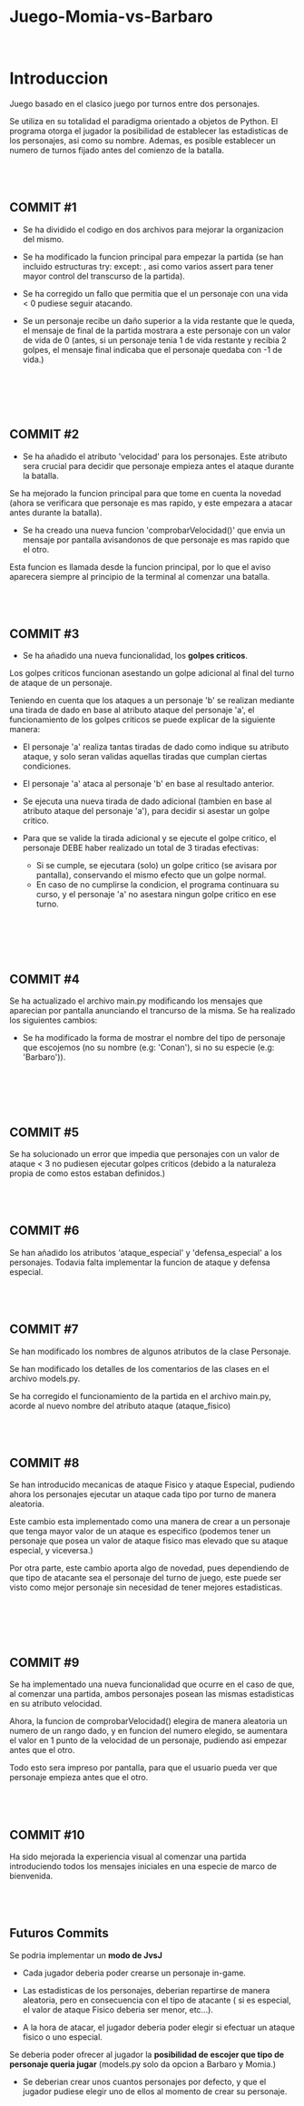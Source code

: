 # Juego-Momia-vs-Barbaro

<br>
<h1> Introduccion </h1>

Juego basado en el clasico juego por turnos entre dos personajes.

Se utiliza en su totalidad el paradigma orientado a objetos de Python. El programa otorga el jugador la posibilidad de establecer
las estadisticas de los personajes, asi como su nombre.
Ademas, es posible establecer un numero de turnos fijado antes del comienzo de la batalla.
<br>
<br>
<br>
<br>

<h2> COMMIT #1 </h2>

  - Se ha dividido el codigo en dos archivos para mejorar la organizacion del mismo.
  
  - Se ha modificado la funcion principal para empezar la partida (se han incluido estructuras try: except: , asi como varios assert para tener
  mayor control del transcurso de la partida).
  - Se ha corregido un fallo que permitia que el un personaje con una vida < 0 pudiese seguir atacando.
  
  - Se un personaje recibe un daño superior a la vida restante que le queda, el mensaje de final de la partida mostrara a este personaje con un
  valor de vida de 0 (antes, si un personaje tenia 1 de vida restante y recibia 2 golpes, el mensaje final indicaba que el personaje quedaba con
  -1 de vida.)
<br>
<br>
<br>
<br>

<h2> COMMIT #2 </h2>


  - Se ha añadido el atributo 'velocidad' para los personajes. Este atributo sera crucial para decidir que personaje empieza antes el ataque
  durante la batalla. 
  
  Se ha mejorado la funcion principal para que tome en cuenta la novedad (ahora se verificara que personaje es mas rapido, y este empezara a 
  atacar antes durante la batalla).
  
  - Se ha creado una nueva funcion 'comprobarVelocidad()' que envia un mensaje por pantalla avisandonos de que personaje es mas rapido que
  el otro. 
  
  Esta funcion es llamada desde la funcion principal, por lo que el aviso aparecera siempre al principio de la terminal al comenzar una batalla.
<br>
<br>
<br>
<br>

<h2> COMMIT #3 </h2>


  - Se ha añadido una nueva funcionalidad, los **golpes criticos**.
  
  Los golpes criticos funcionan asestando un golpe adicional al final del turno de ataque de un personaje.
  
  Teniendo en cuenta que los ataques a un personaje 'b' se realizan mediante una tirada de dado en base al atributo ataque del personaje 'a', el funcionamiento de los golpes criticos se puede explicar de la siguiente manera:
 - El personaje 'a' realiza tantas tiradas de dado como indique su atributo ataque, y solo seran validas aquellas tiradas que cumplan ciertas condiciones.
 - El personaje 'a' ataca al personaje 'b' en base al resultado anterior.
 - Se ejecuta una nueva tirada de dado adicional (tambien en base al atributo ataque del personaje 'a'), para decidir si asestar un golpe critico.
 - Para que se valide la tirada adicional y se ejecute el golpe critico, el personaje DEBE haber realizado un total de 3 tiradas efectivas:
  
   - Si se cumple, se ejecutara (solo) un golpe critico (se avisara por pantalla), conservando el mismo efecto que un golpe normal.
   - En caso de no cumplirse la condicion, el programa continuara su curso, y el personaje 'a' no asestara ningun golpe critico en ese turno.
<br>
<br>
<br>
<br>  

<h2> COMMIT #4 </h2>
Se ha actualizado el archivo main.py modificando los mensajes que aparecian por pantalla anunciando el trancurso de la misma.
Se ha realizado los siguientes cambios:

  - Se ha modificado la forma de mostrar el nombre del tipo de personaje que escojemos (no su nombre (e.g: 'Conan'), si no su especie (e.g: 'Barbaro')).
<br>
<br>
<br>
<br> 

<h2> COMMIT #5 </h2>
Se ha solucionado un error que impedia que personajes con un valor de ataque < 3 no pudiesen ejecutar golpes criticos (debido a la naturaleza propia de como estos estaban definidos.)


<br>
<br>
<br>
<br>

<h2> COMMIT #6 </h2>
Se han añadido los atributos 'ataque_especial' y 'defensa_especial' a los personajes. Todavia falta implementar la funcion de ataque y defensa especial.

<br>
<br>
<br>
<br>

<h2> COMMIT #7 </h2>
Se han modificado los nombres de algunos atributos de la clase Personaje.

Se han modificado los detalles de los comentarios de las clases en el archivo models.py.

Se ha corregido el funcionamiento de la partida en el archivo main.py, acorde al nuevo nombre del atributo ataque (ataque_fisico)
<br>
<br>
<br>
<br>

<h2> COMMIT #8 </h2>
Se han introducido mecanicas de ataque Fisico y ataque Especial, pudiendo ahora los personajes ejecutar un ataque cada tipo por turno de manera aleatoria.

Este cambio esta implementado como una manera de crear a un personaje que tenga mayor valor de un ataque es especifico (podemos tener un personaje que posea un valor de ataque fisico mas elevado que su ataque especial, y viceversa.)

Por otra parte, este cambio aporta algo de novedad, pues dependiendo de que tipo de atacante sea el personaje del turno de juego, este puede ser visto como mejor personaje sin necesidad de tener mejores estadisticas.

<br>
<br>
<br>
<br>

<h2> COMMIT #9 </h2>
Se ha implementado una nueva funcionalidad que ocurre en el caso de que, al comenzar una partida, ambos personajes posean las mismas estadisticas en su atributo velocidad.

Ahora, la funcion de comprobarVelocidad() elegira de manera aleatoria un numero de un rango dado, y en funcion del numero elegido, se aumentara el valor en 1 punto de la velocidad de un personaje, pudiendo asi empezar antes que el otro.

Todo esto sera impreso por pantalla, para que el usuario pueda ver que personaje empieza antes que el otro.
<br>
<br>
<br>
<br>

<h2> COMMIT #10 </h2>
Ha sido mejorada la experiencia visual al comenzar una partida introduciendo todos los mensajes iniciales en una especie de marco de bienvenida.
<br>
<br>
<br>
<br>

<h2>Futuros Commits</h2> 
  
  Se podria implementar un **modo de JvsJ**
  
   - Cada jugador deberia poder crearse un personaje in-game.
    
   - Las estadisticas de los personajes, deberian repartirse de manera aleatoria, pero en consecuencia con el tipo de atacante ( si es especial, el valor de ataque Fisico deberia ser menor, etc...).
    
   - A la hora de atacar, el jugador deberia poder elegir si efectuar un ataque fisico o uno especial.
  
  Se deberia poder ofrecer al jugador la **posibilidad de escojer que tipo de personaje queria jugar** (models.py solo da opcion a Barbaro y Momia.)
  
   - Se deberian crear unos cuantos personajes por defecto, y que el jugador pudiese elegir uno de ellos al momento de crear su personaje.
